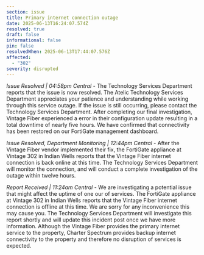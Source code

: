 ```yaml
---
section: issue
title: Primary internet connection outage
date: 2025-06-13T16:24:07.574Z
resolved: true
draft: false
informational: false
pin: false
resolvedWhen: 2025-06-13T17:44:07.576Z
affected:
  - "302"
severity: disrupted
---
```

*Issue Resolved | 04:58pm Central* - The Technology Services Department reports that the issue is now resolved. The Atelic Technology Services Department appreciates your patience and understanding while working through this service outage. If the issue is still occurring, please contact the Technology Services Department. After completing our final investigation, Vintage Fiber experienced a error in their configuration update resulting in a total downtime of nearly five hours. We have confirmed that connectivity has been restored on our FortiGate management dashboard.

*Issue Resolved, Department Monitoring | 12:44pm Central* - After the Vintage Fiber vendor implemented their fix, the FortiGate appliance at Vintage 302 in Indian Wells reports that the Vintage Fiber internet connection is back online at this time. The Technology Services Department will monitor the connection, and will conduct a complete investigation of the outage within twelve hours.

*Report Received | 11:24am Central* - We are investigating a potential issue that might affect the uptime of one our of services. The FortiGate appliance at Vintage 302 in Indian Wells reports that the Vintage Fiber internet connection is offline at this time. We are sorry for any inconvenience this may cause you. The Technology Services Department will investigate this report shortly and will update this incident post once we have more information. Although the Vintage Fiber provides the primary internet service to the property, Charter Spectrum provides backup internet connectivity to the property and therefore no disruption of services is expected.